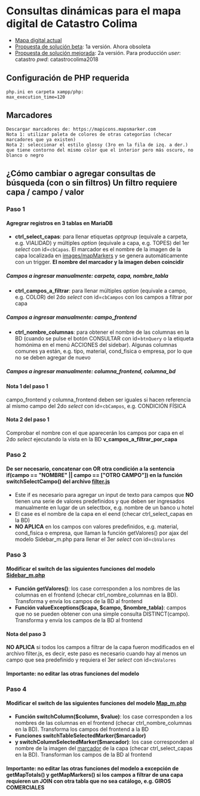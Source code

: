 # Consultas dinámicas para el mapa digital de Catastro Colima
- [Mapa digital actual]
- [Propuesta de solución beta]: 1a versión. Ahora obsoleta
- [Propuesta de solución mejorada]: 2a versión. Para producción
*user*: catastro
*pwd*: catastrocolima2018


## Configuración de PHP requerida
```
php.ini en carpeta xampp/php:
max_execution_time=120
```


## Marcadores
```
Descargar marcadores de: https://mapicons.mapsmarker.com
Nota 1: utilizar paleta de colores de otras categorías (checar marcadores que ya existen)
Nota 2: seleccionar el estilo glossy (3ro en la fila de izq. a der.)
que tiene contorno del mismo color que el interior pero más oscuro, no blanco o negro
```


## ¿Cómo cambiar o agregar consultas de búsqueda (con o sin filtros) Un filtro requiere capa / campo / valor
### Paso 1
#### Agregrar registros en 3 tablas en MariaDB
- **ctrl_select_capas**: para llenar etiquetas *optgroup* (equivale a carpeta, e.g. VIALIDAD) y múltiples *option* (equivale a capa, e.g. TOPES) del 1er *select* con id=`cbCapas`. El marcador es el nombre de la imagen de la capa localizada en [images/mapMarkers](images/mapMarkers) y se genera automáticamente con un trigger. **El nombre del marcador y la imagen deben coincidir**
##### Campos a ingresar manualmente: carpeta, capa, nombre_tabla
- **ctrl_campos_a_filtrar**: para llenar múltiples *option* (equivale a campo, e.g. COLOR) del 2do *select* con id=`cbCampos` con los campos a filtrar por capa
##### Campos a ingresar manualmente: campo_frontend
- **ctrl_nombre_columnas**: para obtener el nombre de las columnas en la BD (cuando se pulse el botón CONSULTAR con id=`btnQuery` o la etiqueta homónima en el menú ACCIONES del sidebar). Algunas columnas comunes ya están, e.g. tipo, material, cond_fisica o empresa, por lo que no se deben agregar de nuevo
##### Campos a ingresar manualmente: columna_frontend, columna_bd
#### Nota 1 del paso 1
campo_frontend y columna_frontend deben ser iguales si hacen referencia al mismo campo del 2do *select* con id=`cbCampos`, e.g. CONDICIÓN FÍSICA
#### Nota 2 del paso 1
Comprobar el nombre con el que aparecerán los campos por capa en el 2do *select* ejecutando la vista en la BD **v_campos_a_filtrar_por_capa**


### Paso 2
#### De ser necesario, concatenar con OR otra condición a la sentencia if(campo == "NOMBRE" || campo == ["OTRO CAMPO"]) en la función switchSelectCampo() del archivo [filter.js](js/filter/filter.js)
- Este if es necesario para agregar un input de texto para campos que **NO** tienen una serie de valores predefinidos y que deben ser ingresados manualmente en lugar de un selectbox, e.g. nombre de un banco u hotel
- El case es el nombre de la capa en el eend (checar ctrl_select_capas en la BD)
- **NO APLICA** en los campos con valores predefinidos, e.g. material, cond_fisica o empresa, que llaman la función getValores() por ajax del modelo Sidebar_m.php para llenar el 3er *select* con id=`cbValores`


### Paso 3
#### Modificar el switch de las siguientes funciones del modelo [Sidebar_m.php](application/models/Sidebar_m.php)
- **Función getValores()**: los case corresponden a los nombres de las columnas en el frontend (checar ctrl_nombre_columnas en la BD). Transforma y envía los campos de la BD al frontend
- **Función valueExceptions($capa, $campo, $nombre_tabla)**: campos que no se pueden obtener con una simple consulta DISTINCT(campo). Transforma y envía los campos de la BD al frontend
#### Nota del paso 3
**NO APLICA** si todos los campos a filtrar de la capa fueron modificados en el archivo filter.js, es decir, este paso es necesario cuando hay al menos un campo que sea predefinido y requiera el 3er *select* con id=`cbValores`
#### Importante: no editar las otras funciones del modelo


### Paso 4
#### Modificar el switch de las siguientes funciones del modelo [Map_m.php](application/models/Map_m.php)
- **Función switchColumn($column, $value)**: los case corresponden a los nombres de las columnas en el frontend (checar ctrl_nombre_columnas en la BD). Transforma los campos del frontend a la BD
- **Funciones switchTableSelectedMarker($marcador)**
- **y switchColumnSelectedMarker($marcador)**: los case corresponden al nombre de la imagen del [marcador](images/mapMarkers) de la capa (checar ctrl_select_capas en la BD). Transforman los campos de la BD al frontend
#### Importante: no editar las otras funciones del modelo a excepción de getMapTotals() y getMapMarkers() si los campos a filtrar de una capa requieren un JOIN con otra tabla que no sea catálogo, e.g. GIROS COMERCIALES


[Mapa digital actual]: <http://www.catastrocolima.gob.mx/cartografia.html>
[Propuesta de solución beta]: <http://ateneorid.com/osint-beta>
[Propuesta de solución mejorada]: <http://ateneorid.com/osint>